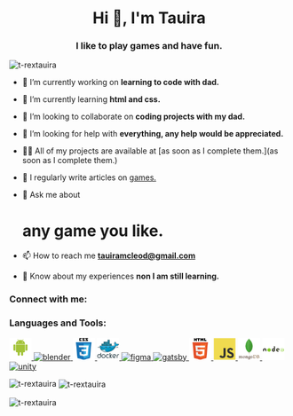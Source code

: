 <h1 align="center">Hi 👋, I'm Tauira</h1>
<h3 align="center">I like to play games and have fun.</h3>

<p align="left"> <img src="https://komarev.com/ghpvc/?username=t-rextauira&label=Profile%20views&color=0e75b6&style=flat" alt="t-rextauira" /> </p>

- 🔭 I’m currently working on **learning to code with dad.**

- 🌱 I’m currently learning **html and css.**

- 👯 I’m looking to collaborate on **coding projects with my dad.**

- 🤝 I’m looking for help with **everything, any help would be appreciated.**

- 👨‍💻 All of my projects are available at [as soon as I complete them.](as soon as I complete them.)

- 📝 I regularly write articles on [games.](games.)

- 💬 Ask me about <h1>any game you like.</h1>

- 📫 How to reach me <strong>tauiramcleod@gmail.com</strong>

- 📄 Know about my experiences <strong>non I am still learning.</strong>

<h3 align="left">Connect with me:</h3>
<p align="left">
</p>

<h3 align="left">Languages and Tools:</h3>
<p align="left"> <a href="https://developer.android.com" target="_blank" rel="noreferrer"> <img src="https://raw.githubusercontent.com/devicons/devicon/master/icons/android/android-original-wordmark.svg" alt="android" width="40" height="40"/> </a> <a href="https://www.blender.org/" target="_blank" rel="noreferrer"> <img src="https://download.blender.org/branding/community/blender_community_badge_white.svg" alt="blender" width="40" height="40"/> </a> <a href="https://www.w3schools.com/css/" target="_blank" rel="noreferrer"> <img src="https://raw.githubusercontent.com/devicons/devicon/master/icons/css3/css3-original-wordmark.svg" alt="css3" width="40" height="40"/> </a> <a href="https://www.docker.com/" target="_blank" rel="noreferrer"> <img src="https://raw.githubusercontent.com/devicons/devicon/master/icons/docker/docker-original-wordmark.svg" alt="docker" width="40" height="40"/> </a> <a href="https://www.figma.com/" target="_blank" rel="noreferrer"> <img src="https://www.vectorlogo.zone/logos/figma/figma-icon.svg" alt="figma" width="40" height="40"/> </a> <a href="https://www.gatsbyjs.com/" target="_blank" rel="noreferrer"> <img src="https://www.vectorlogo.zone/logos/gatsbyjs/gatsbyjs-icon.svg" alt="gatsby" width="40" height="40"/> </a> <a href="https://www.w3.org/html/" target="_blank" rel="noreferrer"> <img src="https://raw.githubusercontent.com/devicons/devicon/master/icons/html5/html5-original-wordmark.svg" alt="html5" width="40" height="40"/> </a> <a href="https://developer.mozilla.org/en-US/docs/Web/JavaScript" target="_blank" rel="noreferrer"> <img src="https://raw.githubusercontent.com/devicons/devicon/master/icons/javascript/javascript-original.svg" alt="javascript" width="40" height="40"/> </a> <a href="https://www.mongodb.com/" target="_blank" rel="noreferrer"> <img src="https://raw.githubusercontent.com/devicons/devicon/master/icons/mongodb/mongodb-original-wordmark.svg" alt="mongodb" width="40" height="40"/> </a> <a href="https://nodejs.org" target="_blank" rel="noreferrer"> <img src="https://raw.githubusercontent.com/devicons/devicon/master/icons/nodejs/nodejs-original-wordmark.svg" alt="nodejs" width="40" height="40"/> </a> <a href="https://unity.com/" target="_blank" rel="noreferrer"> <img src="https://www.vectorlogo.zone/logos/unity3d/unity3d-icon.svg" alt="unity" width="40" height="40"/> </a> </p>

<p><img align="left" src="https://github-readme-stats.vercel.app/api/top-langs?username=t-rextauira&show_icons=true&locale=en&layout=compact" alt="t-rextauira" /></p>

<p>&nbsp;<img align="center" src="https://github-readme-stats.vercel.app/api?username=t-rextauira&show_icons=true&locale=en" alt="t-rextauira" /></p>

<p><img align="center" src="https://github-readme-streak-stats.herokuapp.com/?user=t-rextauira&" alt="t-rextauira" /></p>
